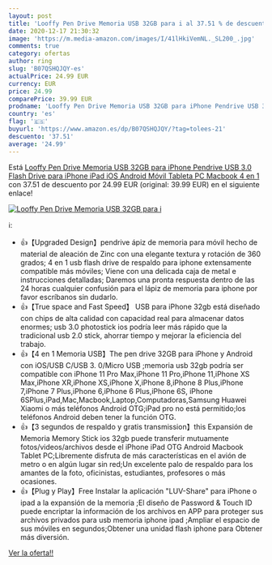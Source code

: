 ```yaml
---
layout: post
title: 'Looffy Pen Drive Memoria USB 32GB para i al 37.51 % de descuento'
date: 2020-12-17 21:30:32
image: 'https://m.media-amazon.com/images/I/41lHkiVemNL._SL200_.jpg'
comments: true
category: ofertas
author: ring
slug: 'B07QSHQJQY-es'
actualPrice: 24.99 EUR
currency: EUR
price: 24.99
comparePrice: 39.99 EUR
prodname: 'Looffy Pen Drive Memoria USB 32GB para iPhone Pendrive USB 3.0 Flash Drive para iPhone iPad iOS Android Móvil Tableta PC Macbook 4 en 1'
country: 'es'
flag: '🇪🇸'
buyurl: 'https://www.amazon.es/dp/B07QSHQJQY/?tag=tolees-21'
descuento: '37.51'
average: '24.99'
---
```


Está [Looffy Pen Drive Memoria USB 32GB para iPhone Pendrive USB 3.0 Flash Drive para iPhone iPad iOS Android Móvil Tableta PC Macbook 4 en 1](https://www.amazon.es/dp/B07QSHQJQY/?tag=tolees-21) con 37.51 de descuento por 24.99 EUR (original: 39.99 EUR) en el siguiente enlace!

[![Looffy Pen Drive Memoria USB 32GB para i](https://m.media-amazon.com/images/I/41lHkiVemNL._SL200_.jpg)](https://www.amazon.es/dp/B07QSHQJQY/?tag=tolees-21)

ℹ️:

- 👍【Upgraded Design】pendrive ápiz de memoria para móvil hecho de material de aleación de Zinc con una elegante textura y rotación de 360 grados; 4 en 1 usb flash drive de respaldo para iphone extensamente compatible más móviles; Viene con una delicada caja de metal e instrucciones detalladas; Daremos una pronta respuesta dentro de las 24 horas cualquier confusión para el lápiz de memoria para iphone por favor escríbanos sin dudarlo.
- 👍【True space and Fast Speed】 USB para iPhone 32gb está diseñado con chips de alta calidad con capacidad real para almacenar datos enormes; usb 3.0 photostick ios podría leer más rápido que la tradicional usb 2.0 stick, ahorrar tiempo y mejorar la eficiencia del trabajo.
- 👍【4 en 1 Memoria USB】The pen drive 32GB para iPhone y Android con iOS/USB C/USB 3. 0/Micro USB ;memoria usb 32gb podría ser compatible con iPhone 11 Pro Max,iPhone 11 Pro,iPhone 11,iPhone XS Max,iPhone XR,iPhone XS,iPhone X,iPhone 8,iPhone 8 Plus,iPhone 7,iPhone 7 Plus,iPhone 6,iPhone 6 Plus,iPhone 6S, iPhone 6SPlus,iPad,Mac,Macbook,Laptop,Computadoras,Samsung Huawei Xiaomi o más teléfonos Android OTG;iPad pro no está permitido;los teléfonos Android deben tener la función OTG.
- 👍【3 segundos de respaldo y gratis transmission】this Expansión de Memoria Memory Stick ios 32gb puede transferir mutuamente fotos/videos/archivos desde el iPhone iPad OTG Android Macbook Tablet PC;Libremente disfruta de más características en el avión de metro o en algún lugar sin red;Un excelente palo de respaldo para los amantes de la foto, oficinistas, estudiantes, profesores o más ocasiones.
- 👍【Plug y Play】Free Instalar la aplicación "LUV-Share" para iPhone o ipad a la expansión de la memoria ;El diseño de Password & Touch ID puede encriptar la información de los archivos en APP para proteger sus archivos privados para usb memoria iphone ipad ;Ampliar el espacio de sus móviles en segundos;Obtener una unidad flash iphone para Obtener más diversión.

[Ver la oferta!!](https://www.amazon.es/dp/B07QSHQJQY/?tag=tolees-21)
